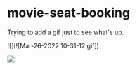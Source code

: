 # movie-seat-booking

Trying to add a gif just to see what's up.

![](![Mar-26-2022 10-31-12.gif])

![](name-of-giphy.gif)
